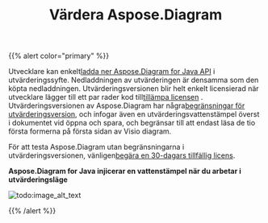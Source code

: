 ﻿---
title: Värdera Aspose.Diagram
type: docs
weight: 80
url: /sv/java/evaluate-aspose-diagram/
---
{{% alert color="primary" %}} 

 Utvecklare kan enkelt[ladda ner Aspose.Diagram for Java API](https://downloads.aspose.com/diagram/java) i utvärderingssyfte. Nedladdningen av utvärderingen är densamma som den köpta nedladdningen. Utvärderingsversionen blir helt enkelt licensierad när utvecklare lägger till ett par rader kod till[tillämpa licensen](/diagram/sv/java/licensing/#applying-a-license) . Utvärderingsversionen av Aspose.Diagram har några[begränsningar för utvärderingsversion](/diagram/sv/java/licensing/#evaluation-version-limitations), och infogar även en utvärderingsvattenstämpel överst i dokumentet vid öppna och spara, och begränsar till att endast läsa de tio första formerna på första sidan av Visio diagram.

 För att testa Aspose.Diagram utan begränsningarna i utvärderingsversionen, vänligen[begära en 30-dagars tillfällig licens](https://purchase.aspose.com/temporary-license).

**Aspose.Diagram for Java injicerar en vattenstämpel när du arbetar i utvärderingsläge** 

![todo:image_alt_text](evaluate-aspose-diagram_1.png)

{{% /alert %}}
